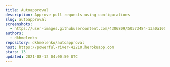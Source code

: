 ```yaml
---
title: Autoapproval
description: Approve pull requests using configurations
slug: autoapproval
screenshots:
  - https://user-images.githubusercontent.com/4306809/50573484-13a0a100-0dd5-11e9-8ef3-aad5069e83e3.png
authors:
  - dkhmelenko
repository: dkhmelenko/autoapproval
host: https://powerful-river-42210.herokuapp.com
stars: 13
updated: 2021-08-12 04:00:50 UTC
---
```

